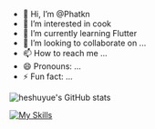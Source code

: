 - 👋 Hi, I’m @Phatkn
- 👀 I’m interested in cook
- 🌱 I’m currently learning Flutter
- 💞️ I’m looking to collaborate on ...
- 📫 How to reach me ...
- 😄 Pronouns: ...
- ⚡ Fun fact: ...

<!---
Phatkn/Phatkn is a ✨ special ✨ repository because its `README.md` (this file) appears on your GitHub profile.
You can click the Preview link to take a look at your changes.
--->
![heshuyue's GitHub stats](https://github-readme-stats.vercel.app/api?username=heshuyue&show_icons=true&count_private=true&hide_border=true&include_all_commits=true&layout=compact)

[![My Skills](https://skillicons.dev/icons?i=java,c,cpp,python,html,css,js,react,git,linux,windows,idea,eclipse,vscode,md&theme=light)](https://skillicons.dev)
